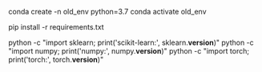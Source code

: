 conda create -n old_env python=3.7
conda activate old_env

pip install -r requirements.txt

python -c "import sklearn; print('scikit-learn:', sklearn.__version__)"
python -c "import numpy; print('numpy:', numpy.__version__)"
python -c "import torch; print('torch:', torch.__version__)"
